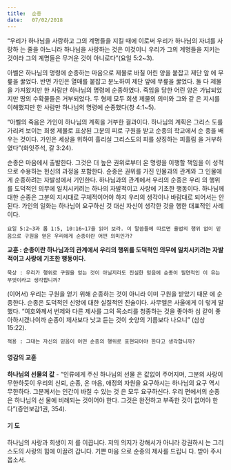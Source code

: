 ```yaml
---
title:  순종
date:   07/02/2018
---
```


“우리가 하나님을 사랑하고 그의 계명들을 지킬 때에 이로써 우리가 하나님의 자녀를 사랑하
는 줄을 아느니라 하나님을 사랑하는 것은 이것이니 우리가 그의 계명들을 지키는 것이라 그의
계명들은 무거운 것이 아니로다”(요일 5:2~3).

아벨은 하나님의 명령에 순종하는 마음으로 제물로 바칠 어린 양을 붙잡고 제단 앞
에 무릎을 꿇었다. 반면 가인은 열매를 붙잡고 분노하여 제단 앞에 무릎을 꿇었다. 둘
다 제물을 가져왔지만 한 사람만 하나님의 명령에 순종하였다. 죽임을 당한 어린 양은
가납되었지만 땅의 수확물들은 거부되었다. 두 형제 모두 희생 제물의 의미와 그와 같
은 지시를 이해했지만 한 사람만 하나님의 명령에 순종했다(창 4:1~5).

“아벨의 죽음은 가인이 하나님의 계획을 거부한 결과이다. 하나님의 계획은 그리스
도를 가리켜 보이는 희생 제물로 표상된 그분의 피로 구원을 받고 순종의 학교에서 순
종을 배우는 것이다. 가인은 세상을 위하여 흘리실 그리스도의 피를 상징하는 피흘림
을 거부하였다”(화잇주석, 갈 3:24).

순종은 마음에서 출발한다. 그것은 더 높은 권위로부터 온 명령을 이행할 책임을 이
성적으로 수용하는 헌신의 과정을 포함한다. 순종은 권위를 가진 인물과의 관계와 그
인물에게 순종하려는 자발성에서 기인한다. 하나님과의 관계에서 우리의 순종은 우리
의 행위를 도덕적인 의무에 일치시키려는 하나의 자발적이고 사랑에 기초한 행동이다.
하나님께 대한 순종은 그분의 지시대로 구체적이어야 하지 우리의 생각이나 바람대로
되어서는 안 된다. 가인의 일화는 하나님이 요구하신 것 대신 자신이 생각한 것을 행한
대표적인 사례이다.

`요일 5:2~3과 롬 1:5, 10:16~17을 읽어 보라. 이 말씀들에 따르면 율법의 행위 없이 믿음으로 구원을 얻은 우리에게 순종이란 어떤 의미인가?`

**교훈 : 순종이란 하나님과의 관계에서 우리의 행위를 도덕적인 의무에 일치시키려는 자발적이고 사랑에 기초한 행동이다.**

`묵상 : 우리가 행위로 구원을 얻는 것이 아닐지라도 진실한 믿음에 순종이 필연적인 이 유는 무엇이라고 생각합니까?`

(이어서) 우리는 구원을 얻기 위해 순종하는 것이 아니라 이미 구원을 받았기 때문
에 순종한다. 순종은 도덕적인 신앙에 대한 실질적인 진술이다. 사무엘은 사울에게 이
렇게 말했다. “여호와께서 번제와 다른 제사를 그의 목소리를 청종하는 것을 좋아하
심 같이 좋아하시겠나이까 순종이 제사보다 낫고 듣는 것이 숫양의 기름보다 나으니”
(삼상 15:22).

`적용 : 그대는 자신의 믿음이 어떤 순종의 행위로 표현되어야 한다고 생각합니까?`

#### 영감의 교훈

**하나님의 선물의 값** - “인류에게 주신 하나님의 선물
은 값없이 주어지며, 그분의 사랑이 무한하듯이 우리의
신뢰, 순종, 온 마음, 애정의 자원을 요구하시는 하나님의
요구 역시 무한하다. 그분께서는 인간이 바칠 수 있는 것
은 모두 요구하신다. 우리 편에서의 순종은 하나님의 선
물에 비례되는 것이어야 한다. 그것은 완전하고 부족한
것이 없어야 한다”(증언보감1권, 354).

#### 기 도

하나님의 사랑과 희생이 저
를 이끕니다. 저의 의지가
강해서가 아니라 강권하시
는 그리스도의 사랑의 힘에
이끌려 갑니다. 기쁜 마음
으로 순종의 제사를 드립니
다. 받아 주시옵소서.